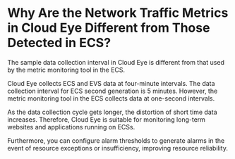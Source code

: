 # Why Are the Network Traffic Metrics in Cloud Eye Different from Those Detected in ECS?<a name="EN-US_TOPIC_0084812087"></a>

The sample data collection interval in Cloud Eye is different from that used by the metric monitoring tool in the ECS.

Cloud Eye collects ECS and EVS data at four-minute intervals. The data collection interval for ECS second generation is 5 minutes. However, the metric monitoring tool in the ECS collects data at one-second intervals.

As the data collection cycle gets longer, the distortion of short time data increases. Therefore, Cloud Eye is suitable for monitoring long-term websites and applications running on ECSs.

Furthermore, you can configure alarm thresholds to generate alarms in the event of resource exceptions or insufficiency, improving resource reliability.

